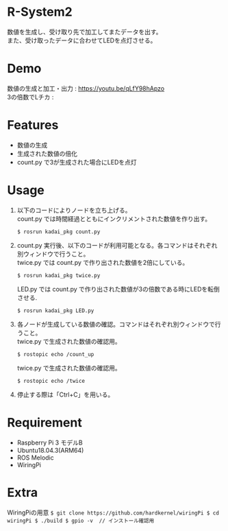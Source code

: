 # R-System2
数値を生成し、受け取り先で加工してまたデータを出す。<br>
また、受け取ったデータに合わせてLEDを点灯させる。

# Demo
数値の生成と加工・出力 : https://youtu.be/qLfY98hApzo<br>
3の倍数でLチカ : 

# Features
- 数値の生成
- 生成された数値の倍化
- count.py で3が生成された場合にLEDを点灯

# Usage
1. 以下のコードによりノードを立ち上げる。<br> 
    count.py では時間経過とともにインクリメントされた数値を作り出す。
    ```
    $ rosrun kadai_pkg count.py
    ```
2. count.py 実行後、以下のコードが利用可能となる。各コマンドはそれぞれ別ウィンドウで行うこと。<br>
    twice.py では count.py で作り出された数値を2倍にしている。
    ```
    $ rosrun kadai_pkg twice.py
    ```
    LED.py では count.py で作り出された数値が3の倍数である時にLEDを転倒させる.
    ```
    $ rosrun kadai_pkg LED.py
    ```
3. 各ノードが生成している数値の確認。コマンドはそれぞれ別ウィンドウで行うこと。<br>
    twice.py で生成された数値の確認用。
    ```
    $ rostopic echo /count_up
    ```
    twice.py で生成された数値の確認用。
    ```
    $ rostopic echo /twice
    ```
3. 停止する際は「Ctrl+C」を用いる。

# Requirement
- Raspberry Pi 3 モデルB
- Ubuntu18.04.3(ARM64)
- ROS Melodic
- WiringPi

# Extra
WiringPiの用意
    ```
    $ git clone https://github.com/hardkernel/wiringPi
    $ cd wiringPi
    $ ./build
    $ gpio -v  // インストール確認用
    ```
